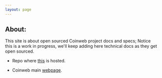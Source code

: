 ```yaml
---
layout: page
---
```


## About:

This site is about open sourced Coinweb project docs and specs; Notice this is a work in progress, we'll keep adding here technical docs
as they get open sourced.

* Repo where [this](https://github.com/coinweb/technical-docs) is hosted.

* Coinweb main [webpage](https://coinweb.io).
